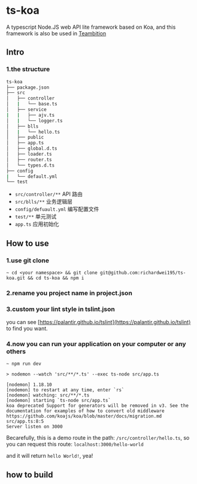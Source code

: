 # ts-koa

A typescript Node.JS web API lite framework based on Koa, and this framework is also be used in [Teambition](https://teambition.com)

## Intro

### 1.the structure

```bash
ts-koa
├── package.json
├── src
│   ├── controller
│   |   └── base.ts
│   ├── service
|   |   ├── ajv.ts
│   |   └── logger.ts
│   ├── blls
│   |   └── hello.ts
│   ├── public
│   ├── app.ts
│   ├── global.d.ts
│   ├── loader.ts
│   ├── router.ts
│   └── types.d.ts
├── config
|   └── default.yml
└── test
```

- `src/controller/**` API 路由
- `src/blls/**` 业务逻辑层
- `config/defuault.yml` 编写配置文件
- `test/**` 单元测试
- `app.ts` 应用初始化

## How to use

### 1.use git clone

```shell
~ cd <your namespace> && git clone git@github.com:richardwei195/ts-koa.git && cd ts-koa && npm i
```

### 2.rename you project name in project.json

### 3.custom your lint style in tslint.json

you can see [https://palantir.github.io/tslint](https://palantir.github.io/tslint) to find you want.

### 4.now you can run your application on your computer or any others

```shell
~ npm run dev

> nodemon --watch 'src/**/*.ts' --exec ts-node src/app.ts

[nodemon] 1.18.10
[nodemon] to restart at any time, enter `rs`
[nodemon] watching: src/**/*.ts
[nodemon] starting `ts-node src/app.ts`
koa deprecated Support for generators will be removed in v3. See the documentation for examples of how to convert old middleware https://github.com/koajs/koa/blob/master/docs/migration.md src/app.ts:8:5
Server listen on 3000
```

Becarefully, this is a demo route in the path: `/src/controller/hello.ts`, so you can request this route: `localhost:3000/hello-world`

and it will return `hello World!`, yea!

## how to build
